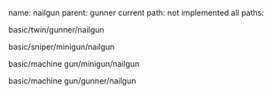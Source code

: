 name: nailgun
parent: gunner
current path: not implemented
all paths:

  basic/twin/gunner/nailgun

  basic/sniper/minigun/nailgun

  basic/machine gun/minigun/nailgun

  basic/machine gun/gunner/nailgun

